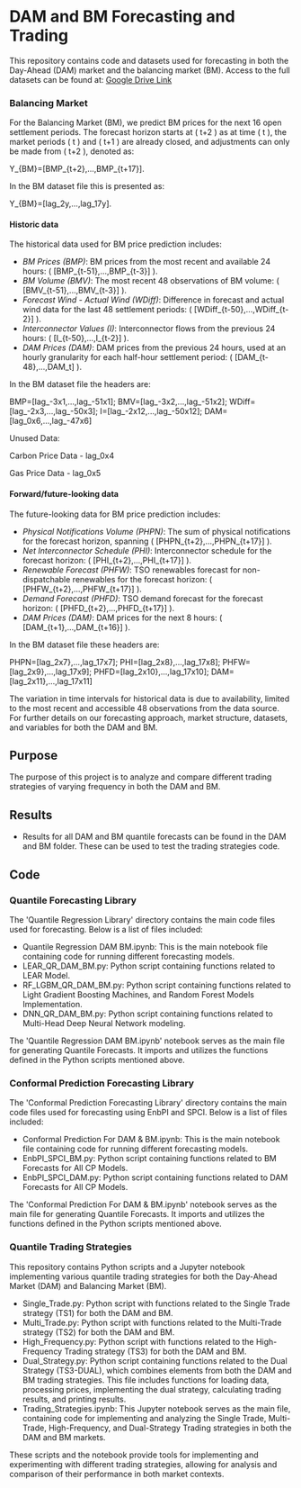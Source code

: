 # DAM and BM Forecasting and Trading

This repository contains code and datasets used for forecasting in both the Day-Ahead (DAM) market and the balancing market (BM).
Access to the full datasets can be found at: [Google Drive Link](https://drive.google.com/drive/u/0/folders/1GSJhwvhRZ5X5A0uJRZzkzCuJ8xu9kDcX)

### Balancing Market

For the Balancing Market (BM), we predict BM prices for the next 16 open settlement periods. The forecast horizon starts at \( t+2 \) as at time \( t \), the market periods \( t \) and \( t+1 \) are already closed, and adjustments can only be made from \( t+2 \), denoted as:

Y_{BM}=[BMP_{t+2},...,BMP_{t+17}].


In the BM dataset file this is presented as:

Y_{BM}=[lag_2y,...,lag_17y].


#### Historic data

The historical data used for BM price prediction includes:

- *BM Prices (BMP)*: BM prices from the most recent and available 24 hours: \( [BMP_{t-51},...,BMP_{t-3}] \).
- *BM Volume (BMV)*: The most recent 48 observations of BM volume: \( [BMV_{t-51},...,BMV_{t-3}] \).
- *Forecast Wind - Actual Wind (WDiff)*: Difference in forecast and actual wind data for the last 48 settlement periods: \( [WDiff_{t-50},...,WDiff_{t-2}] \).
- *Interconnector Values (I)*: Interconnector flows from the previous 24 hours: \( [I_{t-50},...,I_{t-2}] \).
- *DAM Prices (DAM)*: DAM prices from the previous 24 hours, used at an hourly granularity for each half-hour settlement period: \( [DAM_{t-48},...,DAM_t] \).

In the BM dataset file the headers are:

BMP=[lag_-3x1,...,lag_-51x1]; BMV=[lag_-3x2,...,lag_-51x2]; WDiff=[lag_-2x3,...,lag_-50x3]; I=[lag_-2x12,...,lag_-50x12]; DAM=[lag_0x6,...,lag_-47x6]

Unused Data:

Carbon Price Data - lag\_0x4

Gas Price Data - lag\_0x5

#### Forward/future-looking data

The future-looking data for BM price prediction includes:

- *Physical Notifications Volume (PHPN)*: The sum of physical notifications for the forecast horizon, spanning \( [PHPN_{t+2},...,PHPN_{t+17}] \).
- *Net Interconnector Schedule (PHI)*: Interconnector schedule for the forecast horizon: \( [PHI_{t+2},...,PHI_{t+17}] \).
- *Renewable Forecast (PHFW)*: TSO renewables forecast for non-dispatchable renewables for the forecast horizon: \( [PHFW_{t+2},...,PHFW_{t+17}] \).
- *Demand Forecast (PHFD)*: TSO demand forecast for the forecast horizon: \( [PHFD_{t+2},...,PHFD_{t+17}] \).
- *DAM Prices (DAM)*: DAM prices for the next 8 hours: \( [DAM_{t+1},...,DAM_{t+16}] \).

In the BM dataset file these headers are:

PHPN=[lag_2x7},...,lag_17x7]; PHI=[lag_2x8},...,lag_17x8]; PHFW=[lag_2x9},...,lag_17x9]; PHFD=[lag_2x10},...,lag_17x10]; DAM=[lag_2x11},...,lag_17x11]  


The variation in time intervals for historical data is due to availability, limited to the most recent and accessible 48 observations from the data source. For further details on our forecasting approach, market structure, datasets, and variables for both the DAM and BM.


## Purpose
The purpose of this project is to analyze and compare different trading strategies of varying frequency in both the DAM and BM.

## Results
- Results for all DAM and BM quantile forecasts can be found in the DAM and BM folder. These can be used to test the trading strategies code.

## Code

### Quantile Forecasting Library

The 'Quantile Regression Library' directory contains the main code files used for forecasting. Below is a list of files included:
- Quantile Regression DAM BM.ipynb: This is the main notebook file containing code for running different forecasting models.
- LEAR_QR_DAM_BM.py: Python script containing functions related to LEAR Model.
- RF_LGBM_QR_DAM_BM.py: Python script containing functions related to Light Gradient Boosting Machines, and Random Forest Models Implementation.
- DNN_QR_DAM_BM.py: Python script containing functions related to Multi-Head Deep Neural Network modeling.

The 'Quantile Regression DAM BM.ipynb' notebook serves as the main file for generating Quantile Forecasts. It imports and utilizes the functions defined in the Python scripts mentioned above.

### Conformal Prediction Forecasting Library
The 'Conformal Prediction Forecasting Library' directory contains the main code files used for forecasting using EnbPI and SPCI. Below is a list of files included:
- Conformal Prediction For DAM & BM.ipynb: This is the main notebook file containing code for running different forecasting models.
- EnbPI_SPCI_BM.py: Python script containing functions related to BM Forecasts for All CP Models.
- EnbPI_SPCI_DAM.py: Python script containing functions related to DAM Forecasts for All CP Models.

The 'Conformal Prediction For DAM & BM.ipynb' notebook serves as the main file for generating Quantile Forecasts. It imports and utilizes the functions defined in the Python scripts mentioned above.

### Quantile Trading Strategies
This repository contains Python scripts and a Jupyter notebook implementing various quantile trading strategies for both the Day-Ahead Market (DAM) and Balancing Market (BM).

- Single_Trade.py: Python script with functions related to the Single Trade strategy (TS1) for both the DAM and BM.
- Multi_Trade.py: Python script with functions related to the Multi-Trade strategy (TS2) for both the DAM and BM.
- High_Frequency.py: Python script with functions related to the High-Frequency Trading strategy (TS3) for both the DAM and BM.
- Dual_Strategy.py: Python script containing functions related to the Dual Strategy (TS3-DUAL), which combines elements from both the DAM and BM trading strategies. This file includes functions for loading data, processing prices, implementing the dual strategy, calculating trading results, and printing results.
- Trading_Strategies.ipynb: This Jupyter notebook serves as the main file, containing code for implementing and analyzing the Single Trade, Multi-Trade, High-Frequency, and Dual-Strategy Trading strategies in both the DAM and BM markets.
  
These scripts and the notebook provide tools for implementing and experimenting with different trading strategies, allowing for analysis and comparison of their performance in both market contexts.

